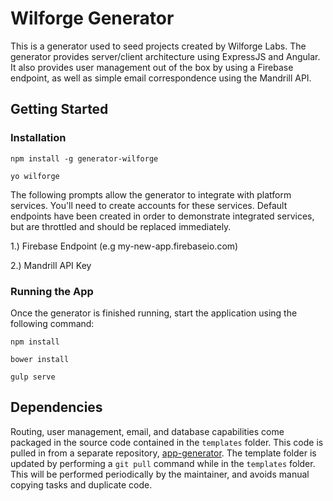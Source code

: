 # Wilforge Generator

This is a generator used to seed projects created by Wilforge Labs.  The generator provides server/client architecture using ExpressJS and Angular.  It also provides user management out of the box by using a Firebase endpoint, as well as simple email correspondence using the Mandrill API.

## Getting Started

### Installation

`npm install -g generator-wilforge`

`yo wilforge`

The following prompts allow the generator to integrate with platform services.  You'll need to create accounts for these services.  Default endpoints have been created in order to demonstrate integrated services, but are throttled and should be replaced immediately.

1.) Firebase Endpoint (e.g my-new-app.firebaseio.com)

2.) Mandrill API Key

### Running the App

Once the generator is finished running, start the application using the following command:

`npm install`

`bower install`

`gulp serve`

## Dependencies

Routing, user management, email, and database capabilities come packaged in the source code contained in the `templates` folder.  This code is pulled in from a separate repository, [app-generator](https://github.com/louiswilbrink/app-generator).  The template folder is updated by performing a `git pull` command while in the `templates` folder.  This will be performed periodically by the maintainer, and avoids manual copying tasks and duplicate code.

